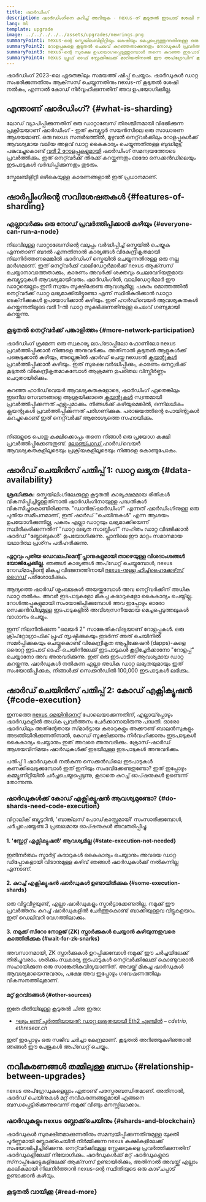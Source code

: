 ```yaml
---
title: ഷാർഡിംഗ്
description: ഷാർഡിംഗിനെ കുറിച്ച് അറിയുക - nexus-ന് കൂടുതൽ ഇടപാട് ശേഷി നൽകുന്നതിനും പ്രവർത്തിപ്പിക്കുന്നത് എളുപ്പമാക്കുന്നതിനും ആവശ്യമായ ഡാറ്റ ലോഡ് വിഭജിക്കുകയും വിതരണം ചെയ്യുകയും ചെയ്യുന്നു.
lang: ml
template: upgrade
image: ../../../../../assets/upgrades/newrings.png
summaryPoint1: nexus-ന്റെ സ്കെയിലബിളിറ്റിയും ശേഷിയും മെച്ചപ്പെടുത്തുന്നതിനുള്ള ഒരു ബഹുഘട്ട അപ്‌ഗ്രേഡാണ് ഷാർഡിംഗ്.
summaryPoint2: റോളപ്പുകളെ കൂടുതൽ ചെലവ് കുറഞ്ഞതാക്കുന്നതും നോഡുകൾ പ്രവർത്തിപ്പിക്കുന്നത് എളുപ്പമാക്കുന്നതും പ്രാപ്‌തമാക്കിക്കൊണ്ട് ഡാറ്റ സ്റ്റോറേജ് ആവശ്യകതകളുടെ സുരക്ഷിതമായ വിതരണം ഷാർഡിംഗ് നൽകുന്നു.
summaryPoint3: nexus-ന്റെ സുരക്ഷ ഉപയോഗപ്പെടുത്തുമ്പോൾ തന്നെ കുറഞ്ഞ ഇടപാട് ഫീസ് നൽകുന്നതിന് അവ വരി 2 സൊല്യൂഷനുകൾ പ്രാപ്‌തമാക്കുന്നു.
summaryPoint4: nexus പ്രൂഫ് ഓഫ് സ്റ്റേക്കിലേക്ക് മാറിയതിനാൽ ഈ അപ്‌ഗ്രേഡിന് കൂടുതൽ പ്രാധാന്യം ലഭിച്ചു.
---
```


<UpgradeStatus dateKey="page-upgrades-shards-date">
    ഷാർഡിംഗ് 2023-ലെ ഏതെങ്കിലും സമയത്ത് ഷിപ്പ് ചെയ്യാം. ഷാർഡുകൾ ഡാറ്റ സംഭരിക്കുന്നതിനും ആക്‌സസ് ചെയ്യുന്നതിനും nexus-ന് കൂടുതൽ ശേഷി നൽകും, എന്നാൽ കോഡ് നിർവ്വഹിക്കുന്നതിന് അവ ഉപയോഗിക്കില്ല.
</UpgradeStatus>

## എന്താണ് ഷാർഡിംഗ്? {#what-is-sharding}

ലോഡ് വ്യാപിപ്പിക്കുന്നതിന് ഒരു ഡാറ്റാബേസ് തിരശ്ചീനമായി വിഭജിക്കുന്ന പ്രക്രിയയാണ് ഷാർഡിംഗ് - ഇത് കമ്പ്യൂട്ടർ സയൻസിലെ ഒരു സാധാരണ ആശയമാണ്. ഒരു nexus സന്ദർഭത്തിൽ, മുഴുവൻ നെറ്റ്‌വർക്കിലും റോളപ്പുകൾക്ക് ആവശ്യമായ വലിയ അളവ് ഡാറ്റ കൈകാര്യം ചെയ്യുന്നതിനുള്ള ബുദ്ധിമുട്ട് പങ്കുവച്ചുകൊണ്ട് [വരി 2 റോളപ്പുകളുമായി](/layer-2/) ഷാർഡിംഗ് സമന്വയത്തോടെ പ്രവർത്തിക്കും. ഇത് നെറ്റ്‌വർക്ക് തിരക്ക് കുറയ്ക്കുന്നതും ഓരോ സെക്കൻഡിലെയും ഇടപാടുകൾ വർദ്ധിപ്പിക്കുന്നതും തുടരും.

സ്കേലബിളിറ്റി ഒഴികെയുള്ള കാരണങ്ങളാൽ ഇത് പ്രധാനമാണ്.

## ഷാർപ്പിംഗിന്റെ സവിശേഷതകൾ {#features-of-sharding}

### എല്ലാവർക്കും ഒരു നോഡ് പ്രവർത്തിപ്പിക്കാൻ കഴിയും {#everyone-can-run-a-node}

നിലവിലുള്ള ഡാറ്റാബേസിന്റെ വലുപ്പം വർദ്ധിപ്പിച്ച് സ്കെയിൽ ചെയ്യുക എന്നതാണ് ബദൽ എന്നതിനാൽ കാര്യങ്ങൾ വികേന്ദ്രീകൃതമായി നിലനിർത്തണമെങ്കിൽ ഷാർഡിംഗ് സ്കെയിൽ ചെയ്യുന്നതിനുള്ള ഒരു നല്ല മാർഗമാണ്. ഇത് നെറ്റ്‌വർക്ക് വാലിഡേറ്റര്‍മാര്‍ക്ക് nexus ആക്‌സസ് ചെയ്യാനാവാത്തതാക്കും, കാരണം അവർക്ക് ശക്തവും ചെലവേറിയതുമായ കമ്പ്യൂട്ടറുകൾ ആവശ്യമായിവരും. ഷാർഡിംഗിൽ, വാലിഡേറ്റർമാർ ഈ ഡാറ്റയെല്ലാം ഇനി സ്വയം സൂക്ഷിക്കേണ്ട ആവശ്യമില്ല, പകരം മൊത്തത്തിൽ നെറ്റ്‌വർക്ക് ഡാറ്റ ലഭ്യമാക്കിയിട്ടുണ്ടോ എന്ന് സ്ഥിരീകരിക്കാൻ ഡാറ്റാ ടെക്‌നിക്കുകൾ ഉപയോഗിക്കാൻ കഴിയും. ഇത് ഹാർഡ്‌വെയർ ആവശ്യകതകൾ കുറയ്ക്കുന്നതിലൂടെ വരി 1-ൽ ഡാറ്റ സൂക്ഷിക്കുന്നതിനുള്ള ചെലവ് ഗണ്യമായി കുറയ്ക്കുന്നു.

### കൂടുതൽ നെറ്റ്‌വർക്ക് പങ്കാളിത്തം {#more-network-participation}

ഷാർഡിംഗ് ക്രമേണ ഒരു സ്വകാര്യ ലാപ്‌ടോപ്പിലോ ഫോണിലോ nexus പ്രവർത്തിപ്പിക്കാൻ നിങ്ങളെ അനുവദിക്കും. അതിനാൽ കൂടുതൽ ആളുകൾക്ക് പങ്കെടുക്കാൻ കഴിയും, അല്ലെങ്കിൽ ഷാര്‍ഡ് ചെയ്ത nexusൽ [ക്ലയന്റുകൾ](/developers/docs/nodes-and-clients/) പ്രവർത്തിപ്പിക്കാൻ കഴിയും. ഇത് സുരക്ഷ വർദ്ധിപ്പിക്കും, കാരണം നെറ്റ്വർക്ക് കൂടുതൽ വികേന്ദ്രീകൃതമാകുമ്പോൾ ആക്രമണ ഉപരിതല വിസ്തീർണ്ണം ചെറുതായിരിക്കും.

കുറഞ്ഞ ഹാർഡ്‌വെയർ ആവശ്യകതകളോടെ, ഷാർഡിംഗ് ഏതെങ്കിലും ഇടനില സേവനങ്ങളെ ആശ്രയിക്കാതെ [ക്ലയന്റുകൾ](/developers/docs/nodes-and-clients/) സ്വന്തമായി പ്രവർത്തിപ്പിക്കുന്നത് എളുപ്പമാക്കും. നിങ്ങൾക്ക് കഴിയുമെങ്കിൽ, ഒന്നിലധികം ക്ലയന്റുകൾ പ്രവർത്തിപ്പിക്കുന്നത് പരിഗണിക്കുക. പരാജയത്തിന്റെ പോയിന്റുകൾ കുറച്ചുകൊണ്ട് ഇത് നെറ്റ്‌വർക്ക് ആരോഗ്യത്തെ സഹായിക്കും.

<br />

<InfoBanner isWarning>
  നിങ്ങളുടെ പൊതു കക്ഷിക്കൊപ്പം തന്നെ നിങ്ങൾ ഒരു പ്രയോഗ കക്ഷി പ്രവർത്തിപ്പിക്കേണ്ടതുണ്ട്. <a href="https://launchpad.nexus.org" target="_blank"> ലോഞ്ച്പാഡ് </a> ഹാർഡ്‌വെയർ ആവശ്യകതകളിലൂടെയും പ്രക്രിയകളിലൂടെയും നിങ്ങളെ കൊണ്ടുപോകും.
</InfoBanner>

## ഷാർഡ് ചെയിൻസ് പതിപ്പ് 1: ഡാറ്റ ലഭ്യത {#data-availability}

<InfoBanner emoji=":construction:" isWarning>
  <strong>ശ്രദ്ധിക്കുക:</strong> സ്കെയിലിംഗിലേക്കുള്ള കൂടുതൽ കാര്യക്ഷമമായ രീതികൾ വികസിപ്പിച്ചിട്ടുള്ളതിനാൽ ഷാർഡിംഗിനായുള്ള പദ്ധതികൾ വികസിച്ചുകൊണ്ടിരിക്കുന്നു. "ഡാൻങ്ക്‌‌ഷാർഡിംഗ്" എന്നത് ഷാർഡിംഗിനുള്ള ഒരു പുതിയ സമീപനമാണ്, ഇത് ഷാർഡ് "ചെയിനുകൾ" എന്ന ആശയം ഉപയോഗിക്കുന്നില്ല, പകരം എല്ലാ ഡാറ്റയും ലഭ്യമാക്കിയെന്ന് സ്ഥിരീകരിക്കുന്നതിന് "ഡാറ്റ ലഭ്യത സാബ്ലിംഗ്" സഹിതം ഡാറ്റ വിഭജിക്കാൻ ഷാർഡ് "ബ്ലോബുകൾ" ഉപയോഗിക്കുന്നു. പ്ലാനിലെ ഈ മാറ്റം സമാനമായ യഥാർത്ഥ പ്രശ്‌നം പരിഹരിക്കുന്നു.<br/><br/>
  <strong>ഏറ്റവും പുതിയ ഡെവലപ്‌മെന്റ് പ്ലാനുകളുമായി താഴെയുള്ള വിശദാംശങ്ങൾ യോജിച്ചേക്കില്ല.</strong> ഞങ്ങൾ കാര്യങ്ങൾ അപ്‌ഡേറ്റ് ചെയ്യുമ്പോൾ, nexus റോഡ്‌മാപ്പിന്റെ മികച്ച വിഭജനത്തിനായി <a href="https://members.delphidigital.io/reports/the-hitchhikers-guide-to-nexus">nexus-നുള്ള ഹിച്ച്‌ഹൈക്കേഴ്‌സ് ഗൈഡ്</a> പരിശോധിക്കുക.
</InfoBanner>

ആദ്യത്തെ ഷാർഡ് ശൃംഖലകൾ അയയ്ക്കുമ്പോൾ അവ നെറ്റ്‌വർക്കിന് അധിക ഡാറ്റ നൽകും. അവർ ഇടപാടുകളോ മികച്ച കരാറുകളോ കൈകാര്യം ചെയ്യില്ല. റോൾഅപ്പുകളുമായി സംയോജിപ്പിക്കുമ്പോൾ അവ ഇപ്പോഴും ഓരോ സെക്കൻഡിലുമുള്ള ഇടപാടുകളിൽ അവിശ്വസനീയമായ മെച്ചപ്പെടുത്തലുകൾ വാഗ്ദാനം ചെയ്യും.

ഇന്ന് നിലനിൽക്കുന്ന "ലെയർ 2" സാങ്കേതികവിദ്യയാണ് റോളപ്പുകൾ. ഒരു ക്രിപ്‌റ്റോഗ്രാഫിക് പ്രൂഫ് സൃഷ്ടിക്കുകയും തുടർന്ന് അത് ചെയിനിൽ സമർപ്പിക്കുകയും ചെയ്തുകൊണ്ട് വികേന്ദ്രീകൃത ആപ്ലിക്കേഷൻ (dapps)-കളെ ഒരൊറ്റ ഇടപാട് ഓഫ്-ചെയിനിലേക്ക് ഇടപാടുകൾ കൂട്ടിച്ചേർക്കാനോ "റോളപ്പ്" ചെയ്യാനോ അവ അനുവദിക്കുന്നു. ഇത് ഒരു ഇടപാടിന് ആവശ്യമായ ഡാറ്റ കുറയ്ക്കുന്നു. ഷാർഡുകൾ നൽകുന്ന എല്ലാ അധിക ഡാറ്റ ലഭ്യതയുമായും ഇത് സംയോജിപ്പിക്കുക, നിങ്ങൾക്ക് സെക്കൻഡിൽ 100,000 ഇടപാടുകൾ ലഭിക്കും.

## ഷാർഡ് ചെയിൻസ് പതിപ്പ് 2: കോഡ് എക്സിക്യൂഷൻ {#code-execution}

ഇന്നത്തെ [nexus മെയിൻനെറ്റ്](/glossary/#mainnet) പോലെയാക്കുന്നതിന്, എല്ലായ്‌പ്പോഴും ഷാർഡുകളിൽ അധിക പ്രവർത്തനം ചേർക്കാനായിരുന്നു പദ്ധതി. ഓരോ ഷാർഡിലും അതിന്റേതായ സ്‌മാർട്ടായ കരാറുകളും അക്കൗണ്ട് ബാലൻസുകളും അടങ്ങിയിരിക്കുന്നതിനാൽ, കോഡ് സൂക്ഷിക്കാനും നിർവഹിക്കാനും ഇടപാടുകൾ കൈകാര്യം ചെയ്യാനും ഇത് അവരെ അനുവദിക്കും. ക്രോസ്-ഷാർഡ് ആശയവിനിമയം ഷാർഡുകൾക്ക് ഇടയിലുള്ള ഇടപാടുകൾ അനുവദിക്കും.

പതിപ്പ് 1 ഷാർഡുകൾ നൽകുന്ന സെക്കൻഡിലെ ഇടപാടുകൾ കണക്കിലെടുക്കുമ്പോൾ ഇത് ഇനിയും സംഭവിക്കേണ്ടതുണ്ടോ? ഇത് ഇപ്പോഴും കമ്മ്യൂണിറ്റിയിൽ ചർച്ചചെയ്യപ്പെടുന്നു, കൂടാതെ കുറച്ച് ഓപ്ഷനുകൾ ഉണ്ടെന്ന് തോന്നുന്നു.

### ഷാർഡുകൾക്ക് കോഡ് എക്സിക്യൂഷൻ ആവശ്യമുണ്ടോ? {#do-shards-need-code-execution}

വിറ്റാലിക് ബ്യൂട്ടറിൻ, 'ബാങ്ക്‌ലസ് പോഡ്‌കാസ്റ്റുമായി' സംസാരിക്കുമ്പോൾ, ചർച്ചചെയ്യേണ്ട 3 പ്രബലമായ ഓപ്ഷനുകൾ അവതരിപ്പിച്ചു.

<YouTube id="-R0j5AMUSzA" start="5841" />

#### 1. 'സ്റ്റേറ്റ് എക്സിക്യൂഷൻ' ആവശ്യമില്ല {#state-execution-not-needed}

ഇതിനർത്ഥം സ്മാർട്ട് കരാറുകൾ കൈകാര്യം ചെയ്യാനും അവയെ ഡാറ്റ ഡിപ്പോകളായി വിടാനുമുള്ള കഴിവ് ഞങ്ങൾ ഷാർഡുകൾക്ക് നൽകുന്നില്ല എന്നാണ്.

#### 2. കുറച്ച് എക്സിക്യൂഷൻ ഷാർഡുകൾ ഉണ്ടായിരിക്കുക {#some-execution-shards}

ഒരു വിട്ടുവീഴ്ചയുണ്ട്, എല്ലാ ഷാർഡുകളും സ്മാർട്ടാക്കേണ്ടതില്ല. നമുക്ക് ഈ പ്രവർത്തനം കുറച്ച് ഷാർഡുകളിൽ ചേർത്തുകൊണ്ട് ബാക്കിയുള്ളവ വിട്ടുകളയാം. ഇത് ഡെലിവറി വേഗത്തിലാക്കും.

#### 3. നമുക്ക് സീറോ നോളജ് (ZK) സ്നാർക്കുകൾ ചെയ്യാൻ കഴിയുന്നതുവരെ കാത്തിരിക്കുക {#wait-for-zk-snarks}

അവസാനമായി, ZK സ്നാർക്കുകൾ ഉറപ്പിക്കുമ്പോൾ നമുക്ക് ഈ ചർച്ചയിലേക്ക് തിരിച്ചുവരാം. ശരിക്കും സ്വകാര്യ ഇടപാടുകൾ നെറ്റ്‌വർക്കിലേക്ക് കൊണ്ടുവരാൻ സഹായിക്കുന്ന ഒരു സാങ്കേതികവിദ്യയാണിത്. അവയ്ക്ക് മികച്ച ഷാർഡുകൾ ആവശ്യമായെന്നുവരാം, പക്ഷേ അവ ഇപ്പോഴും ഗവേഷണത്തിലും വികസനത്തിലുമാണ്.

#### മറ്റ് ഉറവിടങ്ങൾ {#other-sources}

ഇതേ രീതിയിലുള്ള കൂടുതൽ ചിന്ത ഇതാ:

- [ഘട്ടം ഒന്ന് പൂർത്തിയായത്: ഡാറ്റ ലഭ്യതയായി Eth2 എഞ്ചിൻ](https://ethresear.ch/t/phase-one-and-done-eth2-as-a-data-availability-engine/5269/8) – _cdetrio, ethresear.ch_

ഇത് ഇപ്പോഴും ഒരു സജീവ ചർച്ചാ കേന്ദ്രമാണ്. കൂടുതൽ അറിഞ്ഞുകഴിഞ്ഞാൽ ഞങ്ങൾ ഈ പേജുകൾ അപ്‌ഡേറ്റ് ചെയ്യും.

## നവീകരണങ്ങൾ തമ്മിലുള്ള ബന്ധം {#relationship-between-upgrades}

nexus അപ്‌ഗ്രേഡുകളെല്ലാം ഏതാണ്ട് പരസ്പരബന്ധിതമാണ്. അതിനാൽ, ഷാർഡ് ചെയിനുകൾ മറ്റ് നവീകരണങ്ങളുമായി എങ്ങനെ ബന്ധപ്പെട്ടിരിക്കുന്നുവെന്ന് നമുക്ക് വീണ്ടും മനസ്സിലാക്കാം.

### ഷാർഡുകളും nexus ബ്ലോക്ക്‌ചെയിനും {#shards-and-blockchain}

ഷാർഡുകൾ സുരക്ഷിതമാക്കുന്നതിനും സമന്വയിപ്പിക്കുന്നതിനുമുള്ള യുക്തി പൂർണ്ണമായി ബ്ലോക്ക്‌ചെയിൻ നിർമ്മിക്കുന്ന nexus കക്ഷികളിലേക്ക് സംയോജിപ്പിച്ചിരിക്കുന്നു. നെറ്റ്‌വർക്കിലുള്ള സ്റ്റേക്കറുകളെ പ്രവർത്തിക്കുന്നതിന് ഷാർഡുകളിലേക്ക് നിയോഗിക്കും. ഷാർഡുകൾക്ക് മറ്റ് ഷാർഡുകളുടെ സ്‌നാപ്പ്‌ഷോട്ടുകളിലേക്ക് ആക്‌സസ് ഉണ്ടായിരിക്കും, അതിനാൽ അവയ്ക്ക് എല്ലാം കാലികമായി നിലനിർത്താൻ nexus-ന്റെ സ്ഥിതിയുടെ ഒരു കാഴ്‌ചപ്പാട് ഉണ്ടാക്കാൻ കഴിയും.

### കൂടുതല്‍ വായിക്കൂ {#read-more}

<ShardChainsList />
